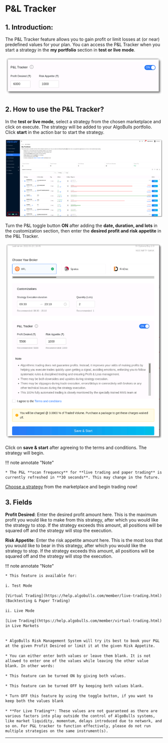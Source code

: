 # P&L Tracker

## 1. Introduction: 

The P&L Tracker feature allows you to gain profit or limit losses at (or near) predefined values for your plan. You can access the P&L Tracker when you start a strategy in the **my portfolio** section in **test or live mode**. 

![pnltracker](imgs/pnl_tracker3.png)

## 2. How to use the P&L Tracker?

In the **test or live mode**, select a strategy from the chosen marketplace and click on execute. The strategy will be added to your AlgoBulls portfolio. Click **start** in the action bar to start the strategy. 

![pnltracker](imgs/my_portfolio.png)

Turn the P&L toggle button **ON** after adding the **date, duration, and lots** in the customization section, then enter the **desired profit and risk appetite** in the P&L Tracker.

![pnltracker](imgs/pnl_tracker_6.png)

Click on **save & start** after agreeing to the terms and conditions. The strategy will begin. 

!!! note annotate "Note"

    * The P&L **scan frequency** for **live trading and paper trading** is currently refreshed in **30 seconds**. This may change in the future.

[Choose a strategy](https://app.algobulls.com/marketplace) from the marketplace and begin trading now! 

## 3. Fields

**Profit Desired**: Enter the desired profit amount here. This is the maximum profit you would like to make from this strategy, after which you would like the strategy to stop. If the strategy exceeds this amount, all positions will be squared off and the strategy will stop the execution. 

**Risk Appetite**: Enter the risk appetite amount here. This is the most loss that you would like to bear in this strategy, after which you would like the strategy to stop.  If the strategy exceeds this amount, all positions will be squared off and the strategy will stop the execution. 

!!! note annotate "Note"

    * This feature is available for:

    i. Test Mode

    [Virtual Trading](https://help.algobulls.com/member/live-trading.html) (Backtesting & Paper Trading)

    ii. Live Mode

    [Live Trading](https://help.algobulls.com/member/virtual-trading.html) in Live Markets 


    * AlgoBulls Risk Management System will try its best to book your P&L at the given Profit Desired or limit it at the given Risk Appetite.

    * You can either enter both values or leave them blank. It is not allowed to enter one of the values while leaving the other value blank. In other words:

    * This feature can be turned ON by giving both values.

    * This feature can be turned OFF by keeping both values blank.

    * Turn OFF this feature by using the toggle button, if you want to keep both the values blank 

    * **For Live Trading**: These values are not guaranteed as there are various factors into play outside the control of AlgoBulls systems, like market liquidity, momentum, delays introduced due to network, and so on. For P&L tracker to function effectively, please do not run multiple strategies on the same instrument(s).

--------